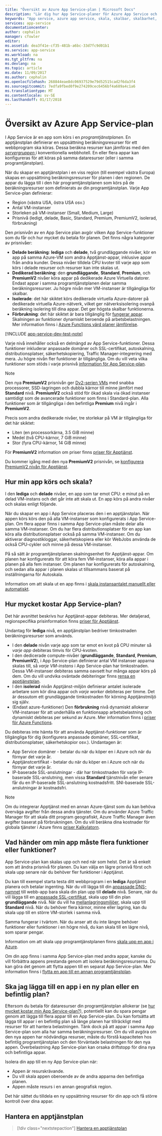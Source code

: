 ```yaml
---
title: "Översikt av Azure App Service-plan | Microsoft Docs"
description: "Lär dig hur App Service-planer för Azure App Service och hur de får din hanteringsupplevelse."
keywords: "App service, azure app service, skala, skalbar, skalbarhet, apptjänstplan, kostnad för app service"
services: app-service
documentationcenter: 
author: cephalin
manager: cfowler
editor: 
ms.assetid: dea3f41e-cf35-481b-a6bc-33d7fc9d01b1
ms.service: app-service
ms.workload: na
ms.tgt_pltfrm: na
ms.devlang: na
ms.topic: article
ms.date: 11/09/2017
ms.author: cephalin
ms.openlocfilehash: 268844eae8dc06937529e79d52515cad2f6da3f4
ms.sourcegitcommit: 7edfa9fbed0f9e274209cec6456bf4a689a4c1a6
ms.translationtype: MT
ms.contentlocale: sv-SE
ms.lasthandoff: 01/17/2018
---
```

# <a name="azure-app-service-plan-overview"></a>Översikt av Azure App Service-plan

I App Service är en app som körs i en _programtjänstplanen_. En apptjänstplan definierar en uppsättning beräkningsresurser för ett webbprogram ska köras. Dessa beräkna resurser kan jämföras med den [ _servergruppen_ ](https://wikipedia.org/wiki/Server_farm) i konventionella webbhotell. En eller flera appar kan konfigureras för att köras på samma dataresurser (eller i samma programtjänstplan).

När du skapar en apptjänstplan i en viss region (till exempel västra Europa) skapas en uppsättning beräkningsresurser för planen i den regionen. De appar du lägga till i den här programtjänstplanen som körs på de beräkningsresurser som definierats av din programtjänstplan. Varje App Service-plan definierar:

- Region (västra USA, östra USA osv.)
- Antal VM-instanser
- Storleken på VM-instanser (Small, Medium, Large)
- Prisnivå (ledigt, delade, Basic, Standard, Premium, PremiumV2, isolerad, förbrukning)

Den _prisnivån_ av en App Service plan avgör vilken App Service-funktioner som du får och hur mycket du betala för planen. Det finns några kategorier av prisnivåer:

- **Delade beräkning**: **lediga** och **delade**, två grundläggande nivåer, kör en app på samma Azure-VM som andra Apptjänst-appar, inklusive appar från andra kunder. Dessa nivåer tilldela CPU kvoter till varje app som körs i delade resurser och resurser kan inte skalas ut.
- **Dedikerad beräkning**: den **grundläggande**, **Standard**, **Premium**, och **PremiumV2** nivåer köra appar på dedikerade Azure Virtuella datorer. Endast appar i samma programtjänstplanen delar samma beräkningsresurser. Ju högre nivån mer VM-instanser är tillgängliga för skalbar.
- **Isolerade**: det här skiktet körs dedikerade virtuella Azure-datorer på dedikerade virtuella Azure-nätverk, vilket ger nätverksisolering ovanpå beräkning isolering till dina appar. Det ger högsta skalbar funktionerna.
- **Förbrukning**: det här skiktet är bara tillgänglig för [fungerar appar](../azure-functions/functions-overview.md). Skalningen av funktioner dynamiskt beroende på arbetsbelastningen. Mer information finns i [Azure Functions värd planer jämförelse](../azure-functions/functions-scale.md).

[!INCLUDE [app-service-dev-test-note](../../includes/app-service-dev-test-note.md)]

Varje nivå innehåller också en delmängd av App Service-funktioner. Dessa funktioner inkluderar anpassade domäner och SSL-certifikat, autoskalning, distributionsplatser, säkerhetskopiering, Traffic Manager-integrering med mera. Ju högre nivån fler funktioner är tillgängliga. Om du vill veta vilka funktioner som stöds i varje prisnivå [information för App Service-plan](https://azure.microsoft.com/pricing/details/app-service/plans/).

<a name="new-pricing-tier-premiumv2"></a>

> [!NOTE]
> Den nya **PremiumV2** prisnivån ger [Dv2-serien VMs](../virtual-machines/windows/sizes-general.md#dv2-series) med snabba processorer, SSD-lagringen och dubbla kärnor till minne jämfört med **Standard** nivå. **PremiumV2** också stöd för ökad skala via ökad instanser samtidigt som de avancerade funktioner som finns i Standard-plan. Alla funktioner som är tillgängliga i den befintliga **Premium** nivå ingår i **PremiumV2**.
>
> Precis som andra dedikerade nivåer, tre storlekar på VM är tillgängliga för det här skiktet:
>
> - Liten (en processorkärna, 3.5 GiB minne) 
> - Medel (två CPU-kärnor, 7 GiB minne) 
> - Stor (fyra CPU-kärnor, 14 GiB minne)  
>
> För **PremiumV2** information om priser finns [priser för Apptjänst](https://azure.microsoft.com/pricing/details/app-service/).
>
> Du kommer igång med den nya **PremiumV2** prisnivån, se [konfigurera PremiumV2 nivån för Apptjänst](app-service-configure-premium-tier.md).

## <a name="how-does-my-app-run-and-scale"></a>Hur min app körs och skala?

I den **lediga** och **delade** nivåer, en app som tar emot CPU: e minut på en delad VM-instans och det går inte att skala ut. En app körs på andra nivåer och skalas enligt följande.

När du skapar en app i App Service placeras den i en apptjänstplan. När appen körs körs den på alla VM-instanser som konfigurerats i App Service-plan. Om flera appar finns i samma App Service-plan måste delar alla samma VM-instanser. Om du har flera distributionsplatser för en app kan köra alla distributionsplatser också på samma VM-instanser. Om du aktiverar diagnostikloggar, säkerhetskopiera eller kör WebJobs använda de också CPU-cykler och minne på dessa VM-instanser.

På så sätt är programtjänstplanen skalningsenhet för Apptjänst-appar. Om planen har konfigurerats för att köra fem VM-instanser, köra alla appar i planen på alla fem instanser. Om planen har konfigurerats för autoskalning, och sedan alla appar i planen skalas ut tillsammans baserat på inställningarna för Autoskala.

Information om att skala ut en app finns i [skala instansantalet manuellt eller automatiskt](../monitoring-and-diagnostics/insights-how-to-scale.md).

<a name="cost"></a>

## <a name="how-much-does-my-app-service-plan-cost"></a>Hur mycket kostar App Service-plan?

Det här avsnittet beskrivs hur Apptjänst-appar debiteras. Mer detaljerad, regionspecifika prisinformation finns [priser för Apptjänst](https://azure.microsoft.com/pricing/details/app-service/).

Undantag för **lediga** nivå, en apptjänstplan bedriver timkostnaden beräkningsresurser som används.

- I den **delade** nivån varje app som tar emot en kvot på CPU minuter så _varje app_ debiteras timvis för CPU-kvoten.
- I den dedicerade compute-nivåer (**grundläggande**, **Standard**, **Premium**, **PremiumV2**), i App Service-plan definierar antal VM instanser apparna skalas till, så _varje VM-instans_ i App Service-plan har timkostnaden. Dessa VM-instanser debiteras samma oavsett hur många appar körs på dem. Om du vill undvika oväntade debiteringar finns [rensa en apptjänstplan](app-service-plan-manage.md#delete).
- I den **isolerad** nivån Apptjänst-miljön definierar antalet isolerade arbetare som kör dina appar och _varje worker_ debiteras per timme. Det är dessutom ett grundläggande timkostnaden för körning Apptjänstmiljö sig själv. 
- (Endast azure-funktioner) Den **förbrukning** nivå dynamiskt allokerar VM-instanser för att underhålla en funktionsapp arbetsbelastning och dynamiskt debiteras per sekund av Azure. Mer information finns i [priser för Azure Functions](https://azure.microsoft.com/pricing/details/functions/).

Du debiteras inte hämta för att använda Apptjänst-funktioner som är tillgängliga för dig (konfigurera anpassade domäner, SSL-certifikat, distributionsplatser, säkerhetskopior osv.). Undantagen är:

- App Service domäner - betalar du när du köper en i Azure och när du förnyar det varje år.
- Apptjänstcertifikat - betalar du när du köper en i Azure och när du förnyar det varje år.
- IP-baserade SSL-anslutningar - där har timkostnaden för varje IP-baserade SSL-anslutning, men vissa **Standard** tjänstnivån eller senare får du en IP-baserade SSL-anslutning kostnadsfritt. SNI-baserade SSL-anslutningar är kostnadsfri.

> [!NOTE]
> Om du integrerar Apptjänst med en annan Azure-tjänst som du kan behöva överväga avgifter från dessa andra tjänster. Om du använder Azure Traffic Manager för att skala ditt program geografiskt, Azure Traffic Manager även avgifter baserat på förbrukningen. Om du vill beräkna dina kostnader för globala tjänster i Azure finns [priser Kalkylatorn](https://azure.microsoft.com/pricing/calculator/). 
>
>

## <a name="what-if-my-app-needs-more-capabilities-or-features"></a>Vad händer om min app måste flera funktioner eller funktioner?

App Service-plan kan skalas upp och ned när som helst. Det är så enkelt som att ändra prisnivå för planen. Du kan välja en lägre prisnivå först och skala upp senare när du behöver fler funktioner i Apptjänst.

Du kan till exempel starta testa ditt webbprogram i en **lediga** Apptjänst planera och betalar ingenting. När du vill lägga till din [anpassade DNS-namnet](app-service-web-tutorial-custom-domain.md) till webb-app bara skala din plan upp till **delade** nivå. Senare, när du vill lägga till en [anpassade SSL-certifikat](app-service-web-tutorial-custom-ssl.md), skala upp till din plan **grundläggande** nivå. När du vill ha [mellanlagringsmiljöer](web-sites-staged-publishing.md), skala upp till **Standard** nivå. När du behöver flera kärnor, minne eller lagring, kan du skala upp till en större VM-storlek i samma nivå.

Samma fungerar i tvärtom. När du anser att du inte längre behöver funktioner eller funktioner i en högre nivå, du kan skala till en lägre nivå, som sparar pengar.

Information om att skala upp programtjänstplanen finns [skala upp en app i Azure](web-sites-scale.md).

Om din app finns i samma App Service-plan med andra appar, kanske du vill förbättra appens prestanda genom att isolera beräkningsresurserna. Du kan göra det genom att flytta appen till en separat App Service-plan. Mer information finns i [flytta en app till en annan programtjänstplan](app-service-plan-manage.md#move).

## <a name="should-i-put-an-app-in-a-new-plan-or-an-existing-plan"></a>Ska jag lägga till en app i en ny plan eller en befintlig plan?

Eftersom du betala för dataresurser din programtjänstplan allokerar (se [hur mycket kostar min App Service-plan?](#cost)), potentiellt kan du spara pengar genom att lägga till flera appar till en App Service-plan. Du kan fortsätta att lägga till appar i en befintlig plan så länge planen har tillräckligt med resurser för att hantera belastningen. Tänk dock på att appar i samma App Service-plan som alla har samma beräkningsresurser. Om du vill avgöra om den nya appen har nödvändiga resurser, måste du förstå kapaciteten hos befintlig programtjänstplan och den förväntade belastningen för den nya appen. Överbelastning App Service-plan kan orsaka driftstopp för dina nya och befintliga appar.

Isolera din app till en ny App Service-plan när:

- Appen är resurskrävande.
- Du vill skala appen oberoende av de andra apparna den befintliga planen.
- Appen måste resurs i en annan geografisk region.

Det här sättet du tilldela en ny uppsättning resurser för din app och få större kontroll över dina appar.

## <a name="manage-an-app-service-plan"></a>Hantera en apptjänstplan

> [!div class="nextstepaction"]
> [Hantera en apptjänstplan](app-service-plan-manage.md)
